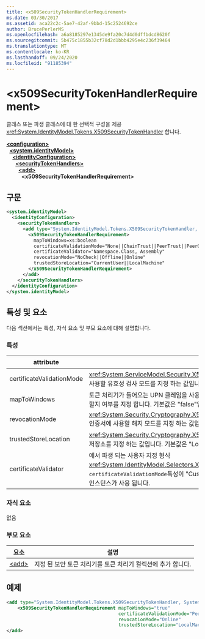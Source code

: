```yaml
---
title: <x509SecurityTokenHandlerRequirement>
ms.date: 03/30/2017
ms.assetid: aca22c2c-5ae7-42af-9bbd-15c2524692ce
author: BrucePerlerMS
ms.openlocfilehash: a6a8185297e1345de9fa20c7d4d0dffbdcd8620f
ms.sourcegitcommit: 5b475c1855b32cf78d2d1bbb4295e4c236f39464
ms.translationtype: MT
ms.contentlocale: ko-KR
ms.lasthandoff: 09/24/2020
ms.locfileid: "91185394"
---
```

# \<x509SecurityTokenHandlerRequirement>

클래스 또는 파생 클래스에 대 한 선택적 구성을 제공 <xref:System.IdentityModel.Tokens.X509SecurityTokenHandler> 합니다.  
  
[**\<configuration>**](../configuration-element.md)\
&nbsp;&nbsp;[**\<system.identityModel>**](system-identitymodel.md)\
&nbsp;&nbsp;&nbsp;&nbsp;[**\<identityConfiguration>**](identityconfiguration.md)\
&nbsp;&nbsp;&nbsp;&nbsp;&nbsp;&nbsp;[**\<securityTokenHandlers>**](securitytokenhandlers.md)\
&nbsp;&nbsp;&nbsp;&nbsp;&nbsp;&nbsp;&nbsp;&nbsp;[**\<add>**](add.md)\
&nbsp;&nbsp;&nbsp;&nbsp;&nbsp;&nbsp;&nbsp;&nbsp;&nbsp;&nbsp;**\<x509SecurityTokenHandlerRequirement>**  
  
## <a name="syntax"></a>구문  
  
```xml  
<system.identityModel>  
  <identityConfiguration>  
    <securityTokenHandlers>  
      <add type="System.IdentityModel.Tokens.X509SecurityTokenHandler, System.IdentityModel">  
        <x509SecurityTokenHandlerRequirement>  
          mapToWindows=xs:boolean  
          certificateValidationMode="None||ChainTrust||PeerTrust||PeerOrChainTrust||Custom"  
          certificateValidator="Namespace.Class, Assembly"  
          revocationMode="NoCheck||Offline||Online"  
          trustedStoreLocation="CurrentUser||LocalMachine"  
        </x509SecurityTokenHandlerRequirement>  
      </add>  
    </securityTokenHandlers>  
  </identityConfiguration>  
</system.identityModel>  
```  
  
## <a name="attributes-and-elements"></a>특성 및 요소  

 다음 섹션에서는 특성, 자식 요소 및 부모 요소에 대해 설명합니다.  
  
### <a name="attributes"></a>특성  
  
|attribute|설명|  
|---------------|-----------------|  
|certificateValidationMode|<xref:System.ServiceModel.Security.X509CertificateValidationMode>X.509 인증서에 사용할 유효성 검사 모드를 지정 하는 값입니다. 기본값은 "PeerOrChainTrust"입니다.|  
|mapToWindows|토큰 처리기가 들어오는 UPN 클레임을 사용 하 여 유효성 검사 토큰을 Windows 계정에 매핑할지 여부를 지정 합니다. 기본값은 "false"입니다.|  
|revocationMode|<xref:System.Security.Cryptography.X509Certificates.X509RevocationMode>X.509 인증서에 사용할 해지 모드를 지정 하는 값입니다. 기본값은 "Online"입니다.|  
|trustedStoreLocation|<xref:System.Security.Cryptography.X509Certificates.StoreLocation>X.509 인증서 저장소를 지정 하는 값입니다. 기본값은 "LocalMachine"입니다.|  
|certificateValidator|에서 파생 되는 사용자 지정 형식 <xref:System.IdentityModel.Selectors.X509CertificateValidator> 입니다. `certificateValidationMode`특성이 "Custom" 이면 발급자 인증서 유효성 검사에이 형식의 인스턴스가 사용 됩니다.|  
  
### <a name="child-elements"></a>자식 요소  

 없음  
  
### <a name="parent-elements"></a>부모 요소  
  
|요소|설명|  
|-------------|-----------------|  
|[\<add>](add.md)|지정 된 보안 토큰 처리기를 토큰 처리기 컬렉션에 추가 합니다.|  
  
## <a name="example"></a>예제  
  
```xml  
<add type="System.IdentityModel.Tokens.X509SecurityTokenHandler, System.IdentityModel">  
    <x509SecurityTokenHandlerRequirement mapToWindows="true"
                                         certificateValidationMode="PeerOrChainTrust"
                                         revocationMode="Online"
                                         trustedStoreLocation="LocalMachine" />  
</add>  
```
